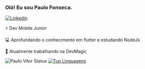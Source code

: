 ### Olá! Eu sou Paulo Fonseca.
[![Linkedin](https://img.shields.io/badge/LinkedIn-blue?style=for-the-badge&logo=Linkedin)](https://www.linkedin.com/in/paulo-vitor-de-oliveira-fonseca-659aa31bb/)


⚡ Dev Mobile Junior

💻 Aprofundando o conhecimento em flutter e estudando NodeJs

🔭 Atualmente trabalhando na DevMagic


![Paulo Vitor Status](https://github-readme-stats.vercel.app/api?username=PauloVOFonseca&show_icons=true&theme=radical&count_private=true) [![Top Linguagens](https://github-readme-stats.vercel.app/api/top-langs/?username=PauloVOFonseca&theme=radical)](https://github.com/anuraghazra/github-readme-stats)

<!--
**PauloVOFonseca/PauloVOFonseca** is a ✨ _special_ ✨ repository because its `README.md` (this file) appears on your GitHub profile.

Here are some ideas to get you started:

- 🔭 I’m currently working on ...
- 🌱 I’m currently learning ...
- 👯 I’m looking to collaborate on ...
- 🤔 I’m looking for help with ...
- 💬 Ask me about ...
- 📫 How to reach me: ...
- 😄 Pronouns: ...
- ⚡ Fun fact: ...
-->
